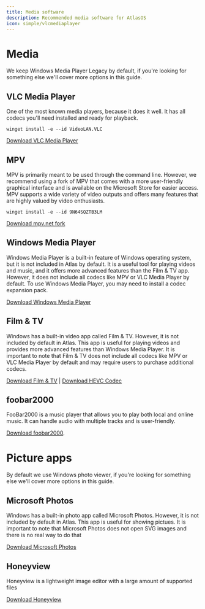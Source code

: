 ```yaml
---
title: Media software
description: Recommended media software for AtlasOS
icon: simple/vlcmediaplayer
---
```


# Media

We keep Windows Media Player Legacy by default, if you're looking for something else we'll cover more options in this guide.

## VLC Media Player

One of the most known media players, because it does it well. It has all codecs you'll need installed and ready for playback.

`winget install -e --id VideoLAN.VLC`

[Download VLC Media Player](ms-windows-store://pdp/?ProductId=XPDM1ZW6815MQM)

## MPV

MPV is primarily meant to be used through the command line. However, we recommend using a fork of MPV that comes with a more user-friendly graphical interface and is available on the Microsoft Store for easier access. MPV supports a wide variety of video outputs and offers many features that are highly valued by video enthusiasts.

`winget install -e --id 9N64SQZTB3LM`

[Download mpv.net fork](ms-windows-store://pdp/?ProductId=9N64SQZTB3LM)

## Windows Media Player

Windows Media Player is a built-in feature of Windows operating system, but it is not included in Atlas by default. It is a useful tool for playing videos and music, and it offers more advanced features than the Film & TV app. However, it does not include all codecs like MPV or VLC Media Player by default. To use Windows Media Player, you may need to install a codec expansion pack.

[Download Windows Media Player](ms-windows-store://pdp/?ProductId=9WZDNCRFJ3PT)

## Film & TV

Windows has a built-in video app called Film & TV. However, it is not included by default in Atlas. This app is useful for playing videos and provides more advanced features than Windows Media Player. It is important to note that Film & TV does not include all codecs like MPV or VLC Media Player by default and may require users to purchase additional codecs.

[Download Film & TV](ms-windows-store://pdp/?ProductId=9WZDNCRFJ3P2) | [Download HEVC Codec](ms-windows-store://pdp/?ProductId=9N4WGH0Z6VHQ)

## foobar2000

FooBar2000 is a music player that allows you to play both local and online music. It can handle audio with multiple tracks and is user-friendly.

[Download foobar2000](https://www.foobar2000.org/).


# Picture apps

By default we use Windows photo viewer, if you're looking for something else we'll cover more options in this guide.

## Microsoft Photos

Windows has a built-in photo app called Microsoft Photos. However, it is not included by default in Atlas. This app is useful for showing pictues. It is important to note that Microsoft Photos does not open SVG images and there is no real way to do that

[Download Microsoft Photos](https://www.microsoft.com/store/productId/9WZDNCRFJBH4)

## Honeyview

Honeyview is a lightweight image editor with a large amount of supported files

[Download Honeyview](https://www.bandisoft.com/honeyview/)
